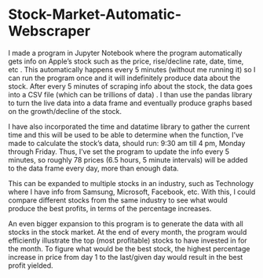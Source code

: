 # Stock-Market-Automatic-Webscraper
I made a program in Jupyter Notebook where the program automatically gets info on Apple’s stock such as the price, rise/decline rate, date, time, etc . 
This automatically happens every 5 minutes (without me running it) so I can run the program once and it will indefinitely produce data about the stock. 
After every 5 minutes of scraping info about the stock, the data goes into a CSV file (which can be trillions of data) . I than use the pandas library to turn the live data into a data frame 
and eventually produce graphs based on the growth/decline of the stock. 

I have also incorporated the time and datatime library to gather the current time and this will be used to be able to determine when the function, 
I’ve made to calculate the stock’s data, should run: 9:30 am till 4 pm, Monday through Friday. Thus, I’ve set the program to update the info every 5 minutes, 
so roughly 78 prices (6.5 hours, 5 minute intervals) will be added to the data frame every day, more than enough data. 

This can be expanded to multiple stocks in an industry, such as Technology where I have info from Samsung, Microsoft, Facebook, etc. 
With this, I could compare different stocks from the same industry to see what would produce the best profits, in terms of the percentage increases. 

An even bigger expansion to this program is to generate the data with all stocks in the stock market. 
At the end of every month, the program would efficiently illustrate the top (most profitable) stocks to have invested in for the month. 
To figure what would be the best stock, the highest percentage increase in price from day 1 to the last/given day would result in the best profit yielded.
